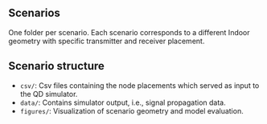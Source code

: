 ## Scenarios

One folder per scenario. Each scenario corresponds to a different Indoor geometry with specific transmitter and receiver placement.

## Scenario structure

- `csv/`: Csv files containing the node placements which served as input to the QD simulator.
- `data/`: Contains simulator output, i.e., signal propagation data.
- `figures/`: Visualization of scenario geometry and model evaluation.